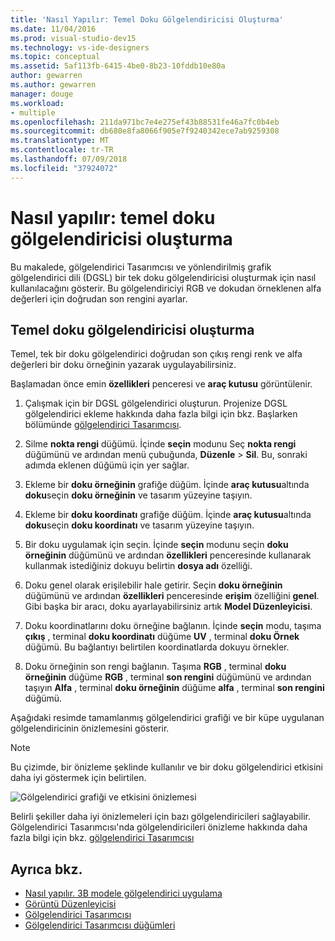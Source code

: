 ```yaml
---
title: 'Nasıl Yapılır: Temel Doku Gölgelendiricisi Oluşturma'
ms.date: 11/04/2016
ms.prod: visual-studio-dev15
ms.technology: vs-ide-designers
ms.topic: conceptual
ms.assetid: 5af113fb-6415-4be0-8b23-10fddb10e80a
author: gewarren
ms.author: gewarren
manager: douge
ms.workload:
- multiple
ms.openlocfilehash: 211da971bc7e4e275ef43b88531fe46a7fc0b4eb
ms.sourcegitcommit: db680e8fa8066f905e7f9240342ece7ab9259308
ms.translationtype: MT
ms.contentlocale: tr-TR
ms.lasthandoff: 07/09/2018
ms.locfileid: "37924072"
---
```

# <a name="how-to-create-a-basic-texture-shader"></a>Nasıl yapılır: temel doku gölgelendiricisi oluşturma

Bu makalede, gölgelendirici Tasarımcısı ve yönlendirilmiş grafik gölgelendirici dili (DGSL) bir tek doku gölgelendiricisi oluşturmak için nasıl kullanılacağını gösterir. Bu gölgelendiriciyi RGB ve dokudan örneklenen alfa değerleri için doğrudan son rengini ayarlar.

## <a name="create-a-basic-texture-shader"></a>Temel doku gölgelendiricisi oluşturma

Temel, tek bir doku gölgelendirici doğrudan son çıkış rengi renk ve alfa değerleri bir doku örneğinin yazarak uygulayabilirsiniz.

Başlamadan önce emin **özellikleri** penceresi ve **araç kutusu** görüntülenir.

1.  Çalışmak için bir DGSL gölgelendirici oluşturun. Projenize DGSL gölgelendirici ekleme hakkında daha fazla bilgi için bkz. Başlarken bölümünde [gölgelendirici Tasarımcısı](../designers/shader-designer.md).

2.  Silme **nokta rengi** düğümü. İçinde **seçin** modunu Seç **nokta rengi** düğümünü ve ardından menü çubuğunda, **Düzenle** > **Sil**. Bu, sonraki adımda eklenen düğümü için yer sağlar.

3.  Ekleme bir **doku örneğinin** grafiğe düğüm. İçinde **araç kutusu**altında **doku**seçin **doku örneğinin** ve tasarım yüzeyine taşıyın.

4.  Ekleme bir **doku koordinatı** grafiğe düğüm. İçinde **araç kutusu**altında **doku**seçin **doku koordinatı** ve tasarım yüzeyine taşıyın.

5.  Bir doku uygulamak için seçin. İçinde **seçin** modunu seçin **doku örneğinin** düğümünü ve ardından **özellikleri** penceresinde kullanarak kullanmak istediğiniz dokuyu belirtin **dosya adı**  özelliği.

6.  Doku genel olarak erişilebilir hale getirir. Seçin **doku örneğinin** düğümünü ve ardından **özellikleri** penceresinde **erişim** özelliğini **genel**. Gibi başka bir aracı, doku ayarlayabilirsiniz artık **Model Düzenleyicisi**.

7.  Doku koordinatlarını doku örneğine bağlanın. İçinde **seçin** modu, taşıma **çıkış** , terminal **doku koordinatı** düğüme **UV** , terminal **doku Örnek** düğümü. Bu bağlantıyı belirtilen koordinatlarda dokuyu örnekler.

8.  Doku örneğinin son rengi bağlanın. Taşıma **RGB** , terminal **doku örneğinin** düğüme **RGB** , terminal **son rengini** düğümünü ve ardından taşıyın **Alfa** , terminal **doku örneğinin** düğüme **alfa** , terminal **son rengini** düğümü.

Aşağıdaki resimde tamamlanmış gölgelendirici grafiği ve bir küpe uygulanan gölgelendiricinin önizlemesini gösterir.

> [!NOTE]
> Bu çizimde, bir önizleme şeklinde kullanılır ve bir doku gölgelendirici etkisini daha iyi göstermek için belirtilen.

![Gölgelendirici grafiği ve etkisini önizlemesi](../designers/media/digit-texture-effect.png)

Belirli şekiller daha iyi önizlemeleri için bazı gölgelendiricileri sağlayabilir. Gölgelendirici Tasarımcısı'nda gölgelendiricileri önizleme hakkında daha fazla bilgi için bkz. [gölgelendirici Tasarımcısı](../designers/shader-designer.md)

## <a name="see-also"></a>Ayrıca bkz.

- [Nasıl yapılır. 3B modele gölgelendirici uygulama](../designers/how-to-apply-a-shader-to-a-3-d-model.md)
- [Görüntü Düzenleyicisi](../designers/image-editor.md)
- [Gölgelendirici Tasarımcısı](../designers/shader-designer.md)
- [Gölgelendirici Tasarımcısı düğümleri](../designers/shader-designer-nodes.md)